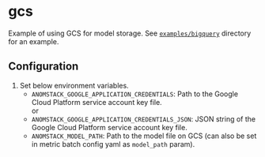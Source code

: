 # gcs

Example of using GCS for model storage. See [`examples/bigquery`](https://github.com/andrewm4894/anomstack/tree/main/metrics/examples/bigquery/) directory for an example.

## Configuration

1. Set below environment variables.
    - `ANOMSTACK_GOOGLE_APPLICATION_CREDENTIALS`: Path to the Google Cloud Platform service account key file.  
    or
    - `ANOMSTACK_GOOGLE_APPLICATION_CREDENTIALS_JSON`: JSON string of the Google Cloud Platform service account key file.
    - `ANOMSTACK_MODEL_PATH`: Path to the model file on GCS (can also be set in metric batch config yaml as `model_path` param).
